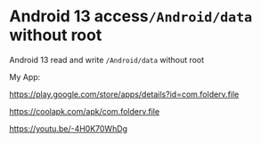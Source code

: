 # Android 13 access`/Android/data` without root


Android 13 read and write `/Android/data` without root


My App:


https://play.google.com/store/apps/details?id=com.folderv.file

https://coolapk.com/apk/com.folderv.file

https://youtu.be/-4H0K70WhDg